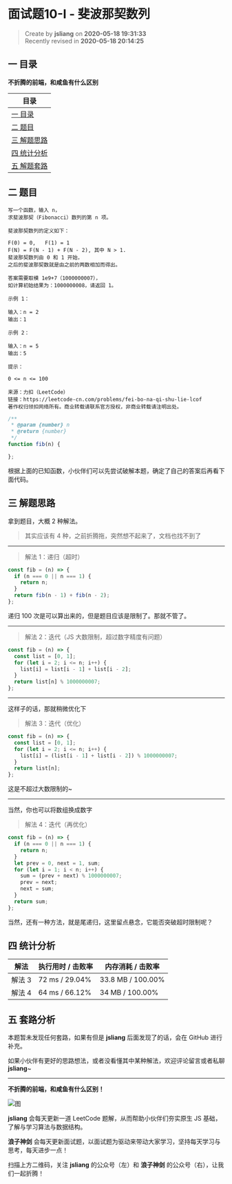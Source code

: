 面试题10-I - 斐波那契数列
===

> Create by **jsliang** on **2020-05-18 19:31:33**  
> Recently revised in **2020-05-18 20:14:25**  

## 一 目录

**不折腾的前端，和咸鱼有什么区别**

| 目录 |
| --- |
| [一 目录](#chapter-one) |
| [二 题目](#chapter-two) |
| [三 解题思路](#chapter-three) |
| [四 统计分析](#chapter-four) |
| [五 解题套路](#chapter-five) |

## 二 题目



```
写一个函数，输入 n，
求斐波那契（Fibonacci）数列的第 n 项。

斐波那契数列的定义如下：

F(0) = 0,   F(1) = 1
F(N) = F(N - 1) + F(N - 2), 其中 N > 1.
斐波那契数列由 0 和 1 开始，
之后的斐波那契数就是由之前的两数相加而得出。

答案需要取模 1e9+7（1000000007），
如计算初始结果为：1000000008，请返回 1。

示例 1：

输入：n = 2
输出：1

示例 2：

输入：n = 5
输出：5

提示：

0 <= n <= 100

来源：力扣（LeetCode）
链接：https://leetcode-cn.com/problems/fei-bo-na-qi-shu-lie-lcof
著作权归领扣网络所有。商业转载请联系官方授权，非商业转载请注明出处。
```

```js
/**
 * @param {number} n
 * @return {number}
 */
function fib(n) {

};
```

根据上面的已知函数，小伙伴们可以先尝试破解本题，确定了自己的答案后再看下面代码。

## 三 解题思路



拿到题目，大概 2 种解法。

> 其实应该有 4 种，之前折腾拖，突然想不起来了，文档也找不到了

---

> 解法 1：递归（超时）

```js
const fib = (n) => {
  if (n === 0 || n === 1) {
    return n;
  }
  return fib(n - 1) + fib(n - 2);
};
```

递归 100 次是可以算出来的，但是题目应该是限制了。那就不管了。

---

> 解法 2：迭代（JS 大数限制，超过数字精度有问题）

```js
const fib = (n) => {
  const list = [0, 1];
  for (let i = 2; i <= n; i++) {
    list[i] = list[i - 1] + list[i - 2];
  }
  return list[n] % 1000000007;
};
```

---

这样子的话，那就稍微优化下

> 解法 3：迭代（优化）

```js
const fib = (n) => {
  const list = [0, 1];
  for (let i = 2; i <= n; i++) {
    list[i] = (list[i - 1] + list[i - 2]) % 1000000007;
  }
  return list[n];
};
```

这是不超过大数限制的~

---

当然，你也可以将数组换成数字

> 解法 4：迭代（再优化）

```js
const fib = (n) => {
  if (n === 0 || n === 1) {
    return n;
  }
  let prev = 0, next = 1, sum;
  for (let i = 1; i < n; i++) {
    sum = (prev + next) % 1000000007;
    prev = next;
    next = sum;
  }
  return sum;
};
```

当然，还有一种方法，就是尾递归，这里留点悬念，它能否突破超时限制呢？

## 四 统计分析



| 解法 | 执行用时 / 击败率 | 内存消耗 / 击败率 |
| --- | --- | --- |
| 解法 3 | 72 ms / 29.04%  | 33.8 MB / 100.00% |
| 解法 4 | 64 ms / 66.12%  | 34 MB / 100.00% |

## 五 套路分析



本题暂未发现任何套路，如果有但是 **jsliang** 后面发现了的话，会在 GitHub 进行补充。

如果小伙伴有更好的思路想法，或者没看懂其中某种解法，欢迎评论留言或者私聊 **jsliang**~

---

**不折腾的前端，和咸鱼有什么区别！**

![图](https://github.com/LiangJunrong/document-library/blob/master/public-repertory/img/z-index-small.png?raw=true)

**jsliang** 会每天更新一道 LeetCode 题解，从而帮助小伙伴们夯实原生 JS 基础，了解与学习算法与数据结构。

**浪子神剑** 会每天更新面试题，以面试题为驱动来带动大家学习，坚持每天学习与思考，每天进步一点！

扫描上方二维码，关注 **jsliang** 的公众号（左）和 **浪子神剑** 的公众号（右），让我们一起折腾！

